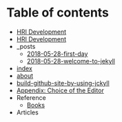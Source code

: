 # Table of contents

* [HRI Development](README.md)
* [HRI Development](hri-development-1.md)
* \_posts
  * [2018-05-28-first-day](_posts/2018-05-28-first-day.md)
  * [2018-05-28-welcome-to-jekyll](_posts/2018-05-28-welcome-to-jekyll.md)
* [index](index.md)
* [about](about.md)
* [build-github-site-by-using-jckyll](build-github-site-by-using-jckyll.md)
* [Appendix: Choice of the Editor](appendix-choice-of-the-editor.md)
* Reference
  * [Books](reference/books.md)
* Articles

